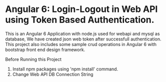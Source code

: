 # Angular 6: Login-Logout in Web API using Token Based Authentication.
This is an Angular 6 Application with node.js used for webapi and mysql as database, We have created json web token after successfull authentication. This project also includes some sample crud operations in Angular 6 with bootstrap front end design framework.

Before Running this Project
  1. Install npm packages using 'npm install' command.
  2. Change Web API DB Connection String
